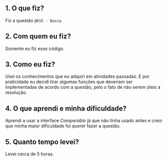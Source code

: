 ## 1. O que fiz?

Fiz a questão `@015 - Busca`

## 2. Com quem eu fiz?

Somente eu fiz esse código.

## 3. Como eu fiz?

Usei os conhecimentos que eu adquiri em atividades passadas. E por praticidade eu decidi tirar algumas funções que deveriam ser implementadas de acordo com a questão, pelo o fato de não serem úteis a resolução.

## 4. O que aprendi e minha dificuldade?

Aprendi a usar a interface _Comparable_ já que não tinha usado antes e creio que minha maior dificuldade foi querer fazer a questão.

## 5. Quanto tempo levei?

Levei cerca de 5 horas.
